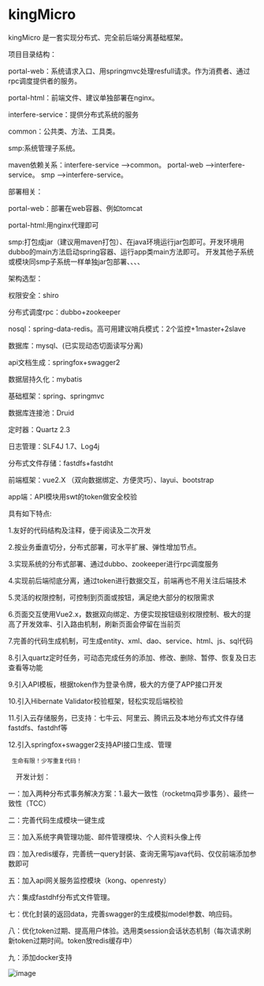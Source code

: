 # kingMicro
kingMicro 是一套实现分布式、完全前后端分离基础框架。

项目目录结构：

portal-web：系统请求入口、用springmvc处理resfull请求。作为消费者、通过rpc调度提供者的服务。

portal-html：前端文件、建议单独部署在nginx。

interfere-service：提供分布式系统的服务

common：公共类、方法、工具类。

smp:系统管理子系统。

maven依赖关系：interfere-service —>common。
portal-web —>interfere-service。
smp —>interfere-service。

部署相关：

portal-web：部署在web容器、例如tomcat

portal-html:用nginx代理即可

smp:打包成jar（建议用maven打包）、在java环境运行jar包即可。开发环境用dubbo的main方法启动spring容器、运行app类main方法即可。
开发其他子系统或模块同smp子系统一样单独jar包部署、、、、

架构选型：

权限安全：shiro

分布式调度rpc：dubbo+zookeeper

nosql：spring-data-redis。高可用建议哨兵模式：2个监控+1master+2slave

数据库：mysql、(已实现动态切面读写分离)

api文档生成：springfox+swagger2

数据层持久化：mybatis

基础框架：spring、springmvc

数据库连接池：Druid 

定时器：Quartz 2.3

日志管理：SLF4J 1.7、Log4j

分布式文件存储：fastdfs+fastdht

前端框架：vue2.X （双向数据绑定、方便灵巧）、layui、bootstrap

app端：API模块用swt的token做安全校验

具有如下特点:

1.友好的代码结构及注释，便于阅读及二次开发

2.按业务垂直切分，分布式部署，可水平扩展、弹性增加节点。

3.实现系统的分布式部署、通过dubbo、zookeeper进行rpc调度服务

4.实现前后端彻底分离，通过token进行数据交互，前端再也不用关注后端技术

5.灵活的权限控制，可控制到页面或按钮，满足绝大部分的权限需求

6.页面交互使用Vue2.x，数据双向绑定、方便实现按钮级别权限控制、极大的提高了开发效率、引入路由机制，刷新页面会停留在当前页

7.完善的代码生成机制，可生成entity、xml、dao、service、html、js、sql代码

8.引入quartz定时任务，可动态完成任务的添加、修改、删除、暂停、恢复及日志查看等功能

9.引入API模板，根据token作为登录令牌，极大的方便了APP接口开发

10.引入Hibernate Validator校验框架，轻松实现后端校验

11.引入云存储服务，已支持：七牛云、阿里云、腾讯云及本地分布式文件存储fastdfs、fastdhf等

12.引入springfox+swagger2支持API接口生成、管理
  
     生命有限！少写重复代码！
     
开发计划：

一：加入两种分布式事务解决方案：1.最大一致性（rocketmq异步事务）、最终一致性（TCC）

二：完善代码生成模块一键生成

三：加入系统字典管理功能、邮件管理模块、个人资料头像上传

四：加入redis缓存，完善统一query封装、查询无需写java代码、仅仅前端添加参数即可

五：加入api网关服务监控模块（kong、openresty）

六：集成fastdhf分布式文件管理。

七：优化封装的返回data，完善swagger的生成模拟model参数、响应码。

八：优化token过期、提高用户体验。选用类session会话状态机制（每次请求刷新token过期时间。token放redis缓存中）

九：添加docker支持

![image](https://github.com/3zamn/kingMicro/blob/master/20180319110604.jpg)
